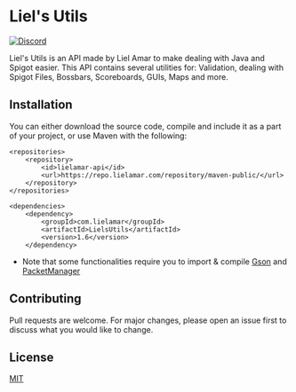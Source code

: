 # Liel's Utils

[![Discord](https://img.shields.io/discord/416652224505184276?color=%235865F2&label=Join%20My%20Discord)](https://discord.gg/NzgBrqR)

Liel's Utils is an API made by Liel Amar to make dealing with Java and Spigot easier.
This API contains several utilities for: Validation, dealing with Spigot Files, Bossbars, Scoreboards, GUIs, Maps and more.

## Installation
You can either download the source code, compile and include it as a part of your project, or use Maven with the following:

```maven
<repositories>
    <repository>
        <id>lielamar-api</id>
        <url>https://repo.lielamar.com/repository/maven-public/</url>
    </repository>
</repositories>

<dependencies>
    <dependency>
        <groupId>com.lielamar</groupId>
        <artifactId>LielsUtils</artifactId>
        <version>1.6</version>
    </dependency>
```
* Note that some functionalities require you to import & compile [Gson](https://github.com/google/gson) and [PacketManager](https://github.com/LielAmar/PacketManager/)


## Contributing
Pull requests are welcome. For major changes, please open an issue first to discuss what you would like to change.

## License
[MIT](https://choosealicense.com/licenses/mit/)
